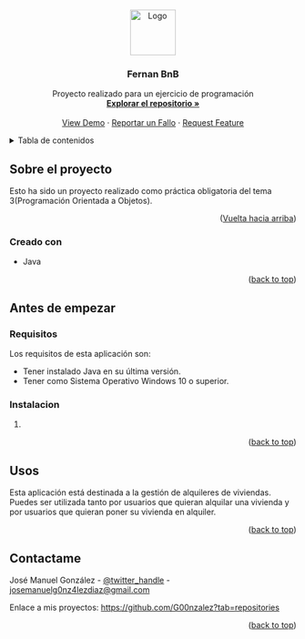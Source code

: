 <a name="readme-top"></a>

<!-- LOGO -->
<br />
<div align="center">
    <img src="https://cdn-icons-png.flaticon.com/512/2111/2111320.png" alt="Logo" width="80" height="80">
  </a>

<h3 align="center">Fernan BnB</h3>

  <p align="center">
    Proyecto realizado para un ejercicio de programación
    <br />
    <a href="https://github.com/G00nzalez/PracticaFernanBnBt3"><strong>Explorar el repositorio »</strong></a>
    <br />
    <br />
    <a href="">View Demo</a>
    ·
    <a href="https://github.com/G00nzalez/PracticaFernanBnBt3/issues">Reportar un Fallo</a>
    ·
    <a href="">Request Feature</a>
  </p>
</div>



<!-- Tabla de contenidos -->
<details>
  <summary>Tabla de contenidos</summary>
  <ol>
    <li>
      <a href="#sobre el proyecto">Sobre el proyecto</a>
      <ul>
        <li><a href="#creado con">Creado con </a></li>
      </ul>
    </li>
    <li>
      <a href="#Antes de empezar">Antes de empezar</a>
      <ul>
        <li><a href="#Requisitos">Requisitos</a></li>
        <li><a href="#Instalación">Instalacion</a></li>
      </ul>
    </li>
    <li><a href="#usos">Usos</a></li>
    <li><a href="#contactame">Contactame</a></li>
  </ol>
</details>



<!-- ABOUT THE PROJECT -->
## Sobre el proyecto

Esto ha sido un proyecto realizado como práctica obligatoria del tema 3(Programación Orientada a Objetos). 

<p align="right">(<a href="#readme-top">Vuelta hacia arriba</a>)</p>



### Creado con

* Java

<p align="right">(<a href="#readme-top">back to top</a>)</p>



<!-- Antes_de_empezar -->
## Antes de empezar

### Requisitos

Los requisitos de esta aplicación son:
* Tener instalado Java en su última versión.
* Tener como Sistema Operativo Windows 10 o superior.

### Instalacion

1. 

<p align="right">(<a href="#readme-top">back to top</a>)</p>



<!-- Ejemplos de Usos -->
## Usos

Esta aplicación está destinada a la gestión de alquileres de viviendas.
Puedes ser utilizada tanto por usuarios que quieran alquilar una vivienda y por usuarios que quieran poner su vivienda en alquiler.

<p align="right">(<a href="#readme-top">back to top</a>)</p>



<!-- Contactame -->
## Contactame

José Manuel González - [@twitter_handle](https://twitter.com/twitter_handle) - josemanuelg0nz4lezdiaz@gmail.com

Enlace a mis proyectos: https://github.com/G00nzalez?tab=repositories

<p align="right">(<a href="#readme-top">back to top</a>)</p>

